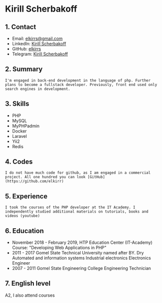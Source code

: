 # Kirill Scherbakoff

 ## 1. Contact

 * Email: elkirrs@gmail.com
 * LinkedIn: [Kirill Scherbakoff](https://www.linkedin.com/in/kirill-scherbakoff/)
 * GitHub: [elkirrs](https://github.com/elkirrs)
 * Telegram: [Kirill Scherbakoff](https://t.me/KScher)

 ## 2. Summary

    I'm engaged in back-end development in the language of php. Further plans to become a fullstack developer. Previously, front end used only search engines in development.

 ## 3. Skills

 * PHP
 * MySQL
 * MyPHPadmin
 * Docker
 * Laravel
 * Yii2
 * Redis
 
 
 ## 4. Codes

    I do not have much code for github, as I am engaged in a commercial project. All one hundred you can look [GitHub](https://github.com/elkirr)
 ## 5. Experience

    I took the courses of the PHP developer at the IT Academy. I independently studied additional materials on tutorials, books and videos (youtube)
    
## 6. Education

 * November 2018 - February 2019, HTP Education Center (IT-Academy) Course: "Developing Web Applications in PHP"
 * 2011 - 2017 Gomel State Technical University named after BY. Dry
           Automated and information systems
           Industrial electronics
           Electronics Engineer
 * 2007 - 2011 Gomel State Engineering College
           Engineering
           Technician

 ## 7. English level

 A2, I also attend courses